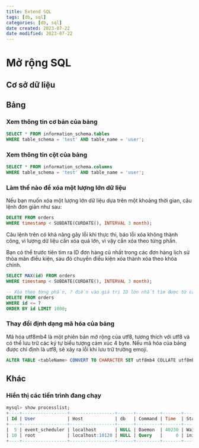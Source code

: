 ```yaml
---
title: Extend SQL
tags: [db, sql]
categories: [db, sql]
date created: 2023-07-22
date modified: 2023-07-22
---
```


# Mở rộng SQL

## Cơ sở dữ liệu

## Bảng

### Xem thông tin cơ bản của bảng

```sql
SELECT * FROM information_schema.tables
WHERE table_schema = 'test' AND table_name = 'user';
```

### Xem thông tin cột của bảng

```sql
SELECT * FROM information_schema.columns
WHERE table_schema = 'test' AND table_name = 'user';
```

### Làm thế nào để xóa một lượng lớn dữ liệu

Nếu bạn muốn xóa một lượng lớn dữ liệu dựa trên một khoảng thời gian, câu lệnh đơn giản như sau:

```sql
DELETE FROM orders
WHERE timestamp < SUBDATE(CURDATE(), INTERVAL 3 month);
```

Câu lệnh trên có khả năng gây lỗi khi thực thi, báo lỗi xóa không thành công, vì lượng dữ liệu cần xóa quá lớn, vì vậy cần xóa theo từng phần.

Bạn có thể trước tiên tìm ra ID đơn hàng cũ nhất trong các đơn hàng lịch sử thỏa mãn điều kiện, sau đó chuyển điều kiện xóa thành xóa theo khóa chính.

```sql
SELECT MAX(id) FROM orders
WHERE timestamp < SUBDATE(CURDATE(), INTERVAL 3 month);

-- Xóa theo từng phần, ? điền vào giá trị ID lớn nhất tìm được từ câu lệnh trên
DELETE FROM orders
WHERE id <= ?
ORDER BY id LIMIT 1000;
```

### Thay đổi định dạng mã hóa của bảng

Mã hóa utf8mb4 là một phiên bản mở rộng của utf8, tương thích với utf8 và có thể lưu trữ các ký tự biểu tượng cảm xúc 4 byte. Nếu mã hóa của bảng được chỉ định là utf8, sẽ xảy ra lỗi khi lưu trữ trường emoji.

```sql
ALTER TABLE <tableName> CONVERT TO CHARACTER SET utf8mb4 COLLATE utf8mb4_general_ci;
```

## Khác

### Hiển thị các tiến trình đang chạy

```sql
mysql> show processlist;
+----+-----------------+-----------------+------+---------+-------+------------------------+------------------+
| Id | User            | Host            | db   | Command | Time  | State                  | Info             |
+----+-----------------+-----------------+------+---------+-------+------------------------+------------------+
|  5 | event_scheduler | localhost       | NULL | Daemon  | 40230 | Waiting on empty queue | NULL             |
| 10 | root            | localhost:10120 | NULL | Query   |     0 | init                   | show processlist |
+----+-----------------+-----------------+------+---------+-------+------------------------+------------------
